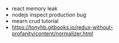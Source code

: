 - react memory leak
- nodejs inspect production bug
- mearn crud tutorial 
- https://tonyhb.gitbooks.io/redux-without-profanity/content/normalizer.html
